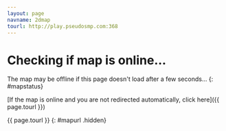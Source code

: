 ```yaml
---
layout: page
navname: 2dmap
tourl: http://play.pseudosmp.com:368
---
```


# Checking if map is online...

The map may be offline if this page doesn't load after a few seconds...
{: #mapstatus}

[If the map is online and you are not redirected automatically, click here]({{ page.tourl }})

{{ page.tourl }}
{: #mapurl .hidden}
